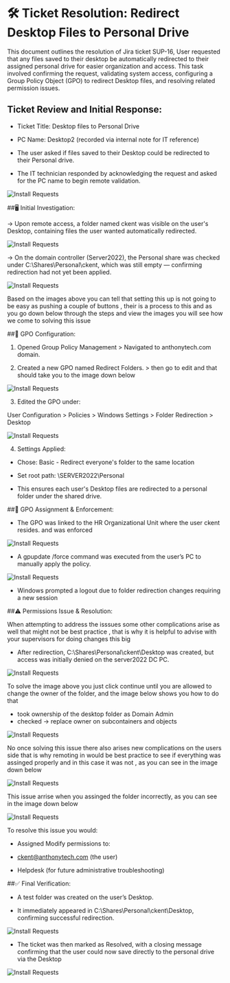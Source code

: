 # 🛠️ Ticket Resolution: Redirect Desktop Files to Personal Drive 

This document outlines the resolution of Jira ticket SUP-16, User requested that any files saved to their desktop be automatically redirected to their assigned personal drive for easier organization and access. This task involved confirming the request, validating system access, configuring a Group Policy Object (GPO) to redirect Desktop files, and resolving related permission issues.

## Ticket Review and Initial Response:

- Ticket Title: Desktop files to Personal Drive

- PC Name: Desktop2 (recorded via internal note for IT reference)

- The user asked if files saved to their Desktop could be redirected to their Personal drive.

- The IT technician responded by acknowledging the request and asked for the PC name to begin remote validation.

![Install Requests](./project2_1/request1.png)



##🖥️ Initial Investigation:

-> Upon remote access, a folder named ckent was visible on the user's Desktop, containing files the user wanted automatically redirected.

![Install Requests](./project2_1/sec2.1.png)


-> On the domain controller (Server2022), the Personal share was checked under C:\Shares\Personal\ckent, which was still empty — confirming redirection had not yet been applied.

![Install Requests](./project2_1/sec2.2.png)

Based on the images above you can tell that setting this up is not going to be easy as pushing a couple of buttons , their is a process to this and as you go down below through the steps and view the images you will see how we come to solving this issue 


##🧰 GPO Configuration:

1. Opened Group Policy Management > Navigated to anthonytech.com domain.

2. Created a new GPO named Redirect Folders. > then go to edit and that should take you to the image down below 



![Install Requests](./project2_1/sec2.3.png)



3. Edited the GPO under:

User Configuration > Policies > Windows Settings > Folder Redirection > Desktop


![Install Requests](./project2_1/sec2.4.png)



4. Settings Applied:

- Chose: Basic - Redirect everyone's folder to the same location

- Set root path: \\SERVER2022\Personal

- This ensures each user's Desktop files are redirected to a personal folder under the shared drive.


##🧩 GPO Assignment & Enforcement:

- The GPO was linked to the HR Organizational Unit where the user ckent resides. and was enforced


![Install Requests](./project2_1/sec2.5.png)


- A gpupdate /force command was executed from the user’s PC to manually apply the policy.

![Install Requests](./project2_1/sec2.6.png)


- Windows prompted a logout due to folder redirection changes requiring a new session



##⚠️ Permissions Issue & Resolution:

When attempting to address the isssues some other complications arise as well that might not be best practice , that is why it is helpful to advise with your supervisors for doing changes this big

- After redirection, C:\Shares\Personal\ckent\Desktop was created, but access was initially denied on the server2022 DC PC.

![Install Requests](./project2_1/sec2.7.png)

To solve the image above you just click continue until you are allowed to change the owner of the folder, and the image below shows you how to do that 

- took ownership of the desktop folder as Domain Admin
- checked -> replace owner on subcontainers and objects


![Install Requests](./project2_1/sec2.8.png)


No once solving this issue there also arises new complications on the users side that is why remoting in would be best practice to see if everything was assinged properly and in this case it was not , as you can see in the image down below 

![Install Requests](./project2_1/sec2.9.png)


This issue arrise when you assinged the folder incorrectly, as you can see in the image down below 

![Install Requests](./project2_1/sec2.10.png)



To resolve this issue you would: 

- Assigned Modify permissions to:

- ckent@anthonytech.com (the user)

- Helpdesk (for future administrative troubleshooting)



##✅ Final Verification:

- A test folder was created on the user’s Desktop.


- It immediately appeared in C:\Shares\Personal\ckent\Desktop, confirming successful redirection.


![Install Requests](./project2_1/boom.png)


- The ticket was then marked as Resolved, with a closing message confirming that the user could now save directly to the personal drive via the Desktop

![Install Requests](./project2_1/resolved.png)

